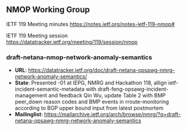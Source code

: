 ## NMOP Working Group

IETF 119 Meeting minutes
https://notes.ietf.org/notes-ietf-119-nmop#

IETF 119 Meeting session
https://datatracker.ietf.org/meeting/119/session/nmop

### draft-netana-nmop-network-anomaly-semantics
* **URL**: https://datatracker.ietf.org/doc/draft-netana-opsawg-nmrg-network-anomaly-semantics/
* **State**: Presented -01 at IEPG, NMRG and Hackathon 118, allign ietf-incident-semantic-metadata with draft-feng-opsawg-incident-management and feedback Qin Wu, update Table 2 with BMP peer_down reason codes and BMP events in rroute-monitoring according to BGP upper bound input from latest postmortem
* **Mailinglist**: https://mailarchive.ietf.org/arch/browse/nmrg/?q=draft-netana-opsawg-nmrg-network-anomaly-semantics